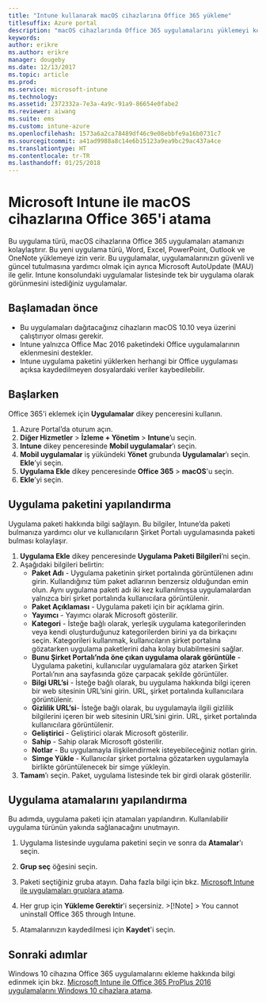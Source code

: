 ```yaml
---
title: "Intune kullanarak macOS cihazlarına Office 365 yükleme"
titlesuffix: Azure portal
description: "macOS cihazlarında Office 365 uygulamalarını yüklemeyi kolaylaştırmak için Intune’u nasıl kullanabileceğinizi öğrenin."
keywords: 
author: erikre
ms.author: erikre
manager: dougeby
ms.date: 12/13/2017
ms.topic: article
ms.prod: 
ms.service: microsoft-intune
ms.technology: 
ms.assetid: 2372332a-7e3a-4a9c-91a9-86654e0fabe2
ms.reviewer: aiwang
ms.suite: ems
ms.custom: intune-azure
ms.openlocfilehash: 1573a6a2ca78489df46c9e08ebbfe9a16b0731c7
ms.sourcegitcommit: a41ad9988a8c14e6b15123a9ea9bc29ac437a4ce
ms.translationtype: HT
ms.contentlocale: tr-TR
ms.lasthandoff: 01/25/2018
---
```

# <a name="how-to-assign-office-365-to-macos-devices-with-microsoft-intune"></a>Microsoft Intune ile macOS cihazlarına Office 365'i atama

Bu uygulama türü, macOS cihazlarına Office 365 uygulamaları atamanızı kolaylaştırır. Bu yeni uygulama türü, Word, Excel, PowerPoint, Outlook ve OneNote yüklemeye izin verir. Bu uygulamalar, uygulamalarınızın güvenli ve güncel tutulmasına yardımcı olmak için ayrıca Microsoft AutoUpdate (MAU) ile gelir. Intune konsolundaki uygulamalar listesinde tek bir uygulama olarak görünmesini istediğiniz uygulamalar.


## <a name="before-you-start"></a>Başlamadan önce

- Bu uygulamaları dağıtacağınız cihazların macOS 10.10 veya üzerini çalıştırıyor olması gerekir.
- Intune yalnızca Office Mac 2016 paketindeki Office uygulamalarının eklenmesini destekler.
- Intune uygulama paketini yüklerken herhangi bir Office uygulaması açıksa kaydedilmeyen dosyalardaki veriler kaybedilebilir.


## <a name="get-started"></a>Başlarken
Office 365'i eklemek için **Uygulamalar** dikey penceresini kullanın.
1.  Azure Portal’da oturum açın.
2.  **Diğer Hizmetler** > **İzleme + Yönetim** > **Intune**’u seçin.
3.  **Intune** dikey penceresinde **Mobil uygulamalar**’ı seçin.
4.  **Mobil uygulamalar** iş yükündeki **Yönet** grubunda **Uygulamalar**’ı seçin. **Ekle**’yi seçin.
5.  **Uygulama Ekle** dikey penceresinde **Office 365** > **macOS**'u seçin.
6.  **Ekle**’yi seçin.

## <a name="configure-the-app-suite"></a>Uygulama paketini yapılandırma

Uygulama paketi hakkında bilgi sağlayın. Bu bilgiler, Intune’da paketi bulmanıza yardımcı olur ve kullanıcıların Şirket Portalı uygulamasında paketi bulması kolaylaşır.

1.  **Uygulama Ekle** dikey penceresinde **Uygulama Paketi Bilgileri**’ni seçin.
2.  Aşağıdaki bilgileri belirtin:
    - **Paket Adı** - Uygulama paketinin şirket portalında görüntülenen adını girin. Kullandığınız tüm paket adlarının benzersiz olduğundan emin olun. Aynı uygulama paketi adı iki kez kullanılmışsa uygulamalardan yalnızca biri şirket portalında kullanıcılara görüntülenir.
    - **Paket Açıklaması** - Uygulama paketi için bir açıklama girin.
    - **Yayımcı** - Yayımcı olarak Microsoft gösterilir.
    - **Kategori** - İsteğe bağlı olarak, yerleşik uygulama kategorilerinden veya kendi oluşturduğunuz kategorilerden birini ya da birkaçını seçin. Kategorileri kullanmak, kullanıcıların şirket portalına gözatarken uygulama paketlerini daha kolay bulabilmesini sağlar.
    - **Bunu Şirket Portalı’nda öne çıkan uygulama olarak görüntüle** - Uygulama paketini, kullanıcılar uygulamalara göz atarken Şirket Portalı’nın ana sayfasında göze çarpacak şekilde görüntüler.
    - **Bilgi URL’si** - İsteğe bağlı olarak, bu uygulama hakkında bilgi içeren bir web sitesinin URL’sini girin. URL, şirket portalında kullanıcılara görüntülenir.
    - **Gizlilik URL’si**- İsteğe bağlı olarak, bu uygulamayla ilgili gizlilik bilgilerini içeren bir web sitesinin URL’sini girin. URL, şirket portalında kullanıcılara görüntülenir.
    - **Geliştirici** - Geliştirici olarak Microsoft gösterilir.
    - **Sahip** - Sahip olarak Microsoft gösterilir.
    - **Notlar** - Bu uygulamayla ilişkilendirmek isteyebileceğiniz notları girin.
    - **Simge Yükle** - Kullanıcılar şirket portalına gözatarken uygulamayla birlikte görüntülenecek bir simge yükleyin.
3.  **Tamam**’ı seçin. Paket, uygulama listesinde tek bir girdi olarak gösterilir.

## <a name="configure-app-assignments"></a>Uygulama atamalarını yapılandırma

Bu adımda, uygulama paketi için atamaları yapılandırın. Kullanılabilir uygulama türünün yakında sağlanacağını unutmayın.

1.  Uygulama listesinde uygulama paketini seçin ve sonra da **Atamalar**'ı seçin.
2.  **Grup seç** öğesini seçin.
3.  Paketi seçtiğiniz gruba atayın. Daha fazla bilgi için bkz. [Microsoft Intune ile uygulamaları gruplara atama](/intune/apps-deploy).
4.  Her grup için **Yükleme Gerektir**'i seçersiniz.
        >[!Note]
        > You cannot uninstall Office 365 through Intune.

5. Atamalarınızın kaydedilmesi için **Kaydet**'i seçin.

## <a name="next-steps"></a>Sonraki adımlar

Windows 10 cihazına Office 365 uygulamalarını ekleme hakkında bilgi edinmek için bkz. [Microsoft Intune ile Office 365 ProPlus 2016 uygulamalarını Windows 10 cihazlara atama](/intune/apps-add-office365).
